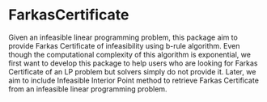 # FarkasCertificate
Given an infeasible linear programming problem, this package aim to provide Farkas Certificate of infeasibility using b-rule algorithm. Even though the computational complexity of this algorithm is exponential, we first want to develop this package to help users who are looking for Farkas Certificate of an LP problem but solvers simply do not provide it. Later, we aim to include Infeasible Interior Point method to retrieve Farkas Certificate from an infeasible linear programming problem.
